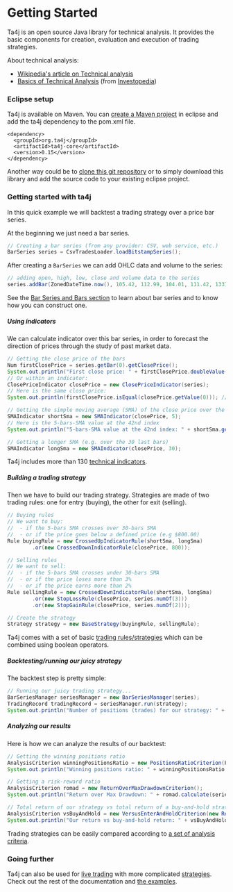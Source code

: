 # Getting Started
Ta4j is an open source Java library for technical analysis. It provides the basic components for creation, evaluation and execution of trading strategies.

About technical analysis:

  * [Wikipedia's article on Technical analysis](http://en.wikipedia.org/wiki/Technical_analysis)
  * [Basics of Technical Analysis](http://www.investopedia.com/university/technical/) (from [Investopedia](http://www.investopedia.com/))

### Eclipse setup

Ta4j is available on Maven. You can [create a Maven project](http://www.tech-recipes.com/rx/39279/create-a-new-maven-project-in-eclipse/) in eclipse and add the ta4j dependency to the pom.xml file.
```
<dependency>
  <groupId>org.ta4j</groupId>
  <artifactId>ta4j-core</artifactId>
  <version>0.15</version>
</dependency>
```
Another way could be to [clone this git repository](https://git-scm.com/book/en/v2/Git-Basics-Getting-a-Git-Repository) or to simply download this library and add the source code to your existing eclipse project.

### Getting started with ta4j

In this quick example we will backtest a trading strategy over a price bar series.

At the beginning we just need a bar series.

```java
// Creating a bar series (from any provider: CSV, web service, etc.)
BarSeries series = CsvTradesLoader.loadBitstampSeries();
```
After creating a `BarSeries` we can add OHLC data and volume to the series:

```java
// adding open, high, low, close and volume data to the series
series.addBar(ZonedDateTime.now(), 105.42, 112.99, 104.01, 111.42, 1337);
```
See the [Bar Series and Bars section](Bar-series-and-bars.html) to learn about bar series and to know how you can construct one.

##### Using indicators

We can calculate indicator over this bar series, in order to forecast the direction of prices through the study of past market data.

```java
// Getting the close price of the bars
Num firstClosePrice = series.getBar(0).getClosePrice();
System.out.println("First close price: " + firstClosePrice.doubleValue());
// Or within an indicator:
ClosePriceIndicator closePrice = new ClosePriceIndicator(series);
// Here is the same close price:
System.out.println(firstClosePrice.isEqual(closePrice.getValue(0))); // equal to firstClosePrice

// Getting the simple moving average (SMA) of the close price over the last 5 bars
SMAIndicator shortSma = new SMAIndicator(closePrice, 5);
// Here is the 5-bars-SMA value at the 42nd index
System.out.println("5-bars-SMA value at the 42nd index: " + shortSma.getValue(42).doubleValue());

// Getting a longer SMA (e.g. over the 30 last bars)
SMAIndicator longSma = new SMAIndicator(closePrice, 30);
```
Ta4j includes more than 130 [technical indicators](Technical-indicators.html).

##### Building a trading strategy

Then we have to build our trading strategy. Strategies are made of two trading rules: one for entry (buying), the other for exit (selling).

```java
// Buying rules
// We want to buy:
//  - if the 5-bars SMA crosses over 30-bars SMA
//  - or if the price goes below a defined price (e.g $800.00)
Rule buyingRule = new CrossedUpIndicatorRule(shortSma, longSma)
        .or(new CrossedDownIndicatorRule(closePrice, 800));

// Selling rules
// We want to sell:
//  - if the 5-bars SMA crosses under 30-bars SMA
//  - or if the price loses more than 3%
//  - or if the price earns more than 2%
Rule sellingRule = new CrossedDownIndicatorRule(shortSma, longSma)
        .or(new StopLossRule(closePrice, series.numOf(3)))
        .or(new StopGainRule(closePrice, series.numOf(2)));

// Create the strategy
Strategy strategy = new BaseStrategy(buyingRule, sellingRule);
```

Ta4j comes with a set of basic [trading rules/strategies](Trading-strategies.html) which can be combined using boolean operators.

##### Backtesting/running our juicy strategy

The backtest step is pretty simple:

```java
// Running our juicy trading strategy...
BarSeriesManager seriesManager = new BarSeriesManager(series);
TradingRecord tradingRecord = seriesManager.run(strategy);
System.out.println("Number of positions (trades) for our strategy: " + tradingRecord.getPositionCount());
```

##### Analyzing our results

Here is how we can analyze the results of our backtest:

```java
// Getting the winning positions ratio
AnalysisCriterion winningPositionsRatio = new PositionsRatioCriterion(PositionFilter.PROFIT);
System.out.println("Winning positions ratio: " + winningPositionsRatio.calculate(series, tradingRecord));

// Getting a risk-reward ratio
AnalysisCriterion romad = new ReturnOverMaxDrawdownCriterion();
System.out.println("Return over Max Drawdown: " + romad.calculate(series, tradingRecord));

// Total return of our strategy vs total return of a buy-and-hold strategy
AnalysisCriterion vsBuyAndHold = new VersusEnterAndHoldCriterion(new ReturnCriterion());
System.out.println("Our return vs buy-and-hold return: " + vsBuyAndHold.calculate(series, tradingRecord));
```

Trading strategies can be easily compared according to [a set of analysis criteria](Backtesting.html).

### Going further

Ta4j can also be used for [live trading](Live-trading.html) with more complicated [strategies](Trading-strategies.html). Check out the rest of the documentation and [the examples](Usage-examples.html).